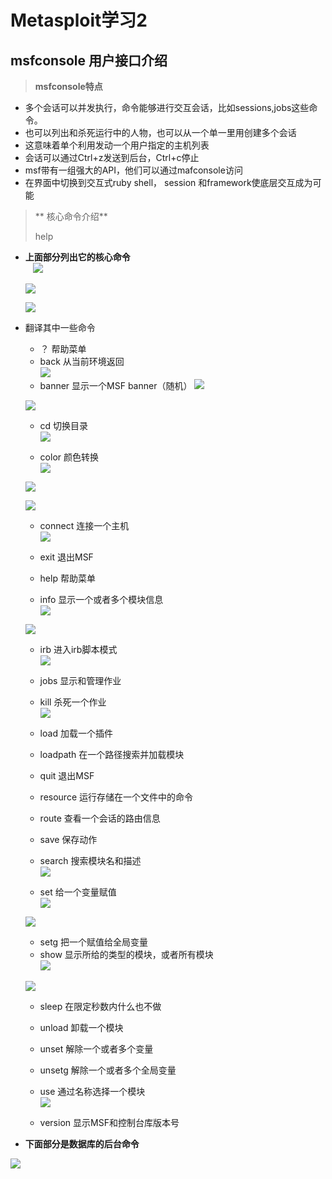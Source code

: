 # Metasploit学习2   
  
##  msfconsole 用户接口介绍    
 
>**msfconsole特点**  
  
* 多个会话可以并发执行，命令能够进行交互会话，比如sessions,jobs这些命令。   
* 也可以列出和杀死运行中的人物，也可以从一个单一里用创建多个会话   
* 这意味着单个利用发动一个用户指定的主机列表   
* 会话可以通过Ctrl+z发送到后台，Ctrl+c停止   
* msf带有一组强大的API，他们可以通过mafconsole访问  
* 在界面中切换到交互式ruby shell， session 和framework使底层交互成为可能   


> ** 核心命令介绍**  
> 
> help 

* **上面部分列出它的核心命令**   
    ![](../image/msfconsole1.png) 
    
    ![](../image/msfconsole2.png)   
   
    ![](../image/msfconsole3.png)   

* 翻译其中一些命令   
    * ？  帮助菜单   
    *  back  从当前环境返回   
    ![](../image/msfconsole5.png)  
    *  banner  显示一个MSF banner（随机）
    ![](../image/msfconsole6.png)   
  
    ![](../image/msfconsole7.png)   
 
    *  cd  切换目录   
    ![](../image/msfconsole8.png)   

    *  color 颜色转换  
    ![](../image/msfconsole9.png)  
     
    ![](../image/msfconsole10.png) 
    
    ![](../image/msfconsole11.png)   
 
    *  connect 连接一个主机   
    ![](../image/msfconsole12.png)  
 
    *  exit  退出MSF  
    *  help  帮助菜单 
    *  info 显示一个或者多个模块信息   
    ![](../image/msfconsole13.png)  
    
    ![](../image/msfconsole14.png)  

    *  irb  进入irb脚本模式  
    ![](../image/msfconsole15.png)  
 
    *  jobs  显示和管理作业  
    *  kill  杀死一个作业   
    ![](../image/msfconsole16.png)  
    *  load 加载一个插件  
    *  loadpath 在一个路径搜索并加载模块  
    *  quit 退出MSF  
    *  resource 运行存储在一个文件中的命令  
    *  route  查看一个会话的路由信息  
    *  save 保存动作  
    *  search 搜索模块名和描述   
    ![](../image/msfconsole17.png)  

    *  set  给一个变量赋值   
    ![](../image/msfconsole20.png)  
  
    ![](../image/msfconsole21.png)  

    *  setg  把一个赋值给全局变量 
    *  show 显示所给的类型的模块，或者所有模块  
    ![](../image/msfconsole18.png) 

    ![](../image/msfconsole19.png)  
    
    *  sleep 在限定秒数内什么也不做  
    *  unload 卸载一个模块  
    *  unset 解除一个或者多个变量  
    *  unsetg  解除一个或者多个全局变量  
    *  use 通过名称选择一个模块   
    ![](../image/msfconsole22.png)  

    *  version 显示MSF和控制台库版本号
  
 


* **下面部分是数据库的后台命令**    
   
![](../image/msfconsole4.png)   

